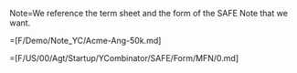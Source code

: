 Note=We reference the term sheet and the form of the SAFE Note that we want.

=[F/Demo/Note_YC/Acme-Ang-50k.md]

=[F/US/00/Agt/Startup/YCombinator/SAFE/Form/MFN/0.md]